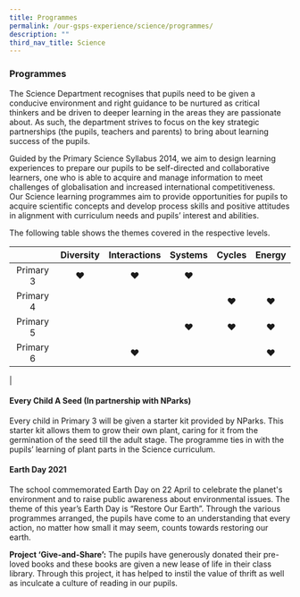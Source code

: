 ```yaml
---
title: Programmes
permalink: /our-gsps-experience/science/programmes/
description: ""
third_nav_title: Science
---
```

### **Programmes**
The Science Department recognises that pupils need to be given a conducive environment and right guidance to be nurtured as critical thinkers and be driven to deeper learning in the areas they are passionate about. As such, the department strives to focus on the key strategic partnerships (the pupils, teachers and parents) to bring about learning success of the pupils.

Guided by the Primary Science Syllabus 2014, we aim to design learning experiences to prepare our pupils to be self-directed and collaborative learners, one who is able to acquire and manage information to meet challenges of globalisation and increased international competitiveness. Our Science learning programmes aim to provide opportunities for pupils to acquire scientific concepts and develop process skills and positive attitudes in alignment with curriculum needs and pupils’ interest and abilities.

The following table shows the themes covered in the respective levels.

| | Diversity | Interactions | Systems  |  Cycles | Energy |
|:---:|:---:|:---:|:---:|:---:|:---:|
|  Primary 3  | ♥ | ♥ | ♥  |   |  |
| Primary 4 |  |  |   |  ♥ | ♥ |
|  Primary 5 |   |   |  ♥ |  ♥ |  ♥ |
| Primary 6  |   |  ♥ |   |   |  ♥ |
|

#### **Every Child A Seed (In partnership with NParks)**
Every child in Primary 3 will be given a starter kit provided by NParks. This starter kit allows them to grow their own plant, caring for it from the germination of the seed till the adult stage. The programme ties in with the pupils’ learning of plant parts in the Science curriculum.

#### **Earth Day 2021**
The school commemorated Earth Day on 22 April to celebrate the planet's environment and to raise public awareness about environmental issues. The theme of this year’s Earth Day is “Restore Our Earth”. Through the various programmes arranged, the pupils have come to an understanding that every action, no matter how small it may seem, counts towards restoring our earth.

**Project ‘Give-and-Share’:** The pupils have generously donated their pre-loved books and these books are given a new lease of life in their class library. Through this project, it has helped to instil the value of thrift as well as inculcate a culture of reading in our pupils.